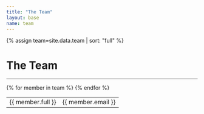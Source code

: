 ```yaml
---
title: "The Team"
layout: base
name: team
---
```


{% assign team=site.data.team | sort: "full" %}

# The Team
---
<table width="80%">
  {% for member in team %}
  <tr>
  <td>
  {{ member.full }}
  </td>
  <td>
  {{ member.email }}
  </td>
  </tr>
  {% endfor %}

</table>

